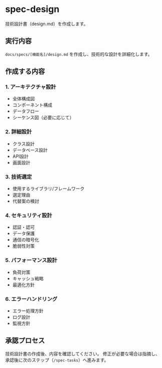 # spec-design

技術設計書（design.md）を作成します。

## 実行内容

`docs/specs/[機能名]/design.md` を作成し、技術的な設計を詳細化します。

## 作成する内容

### 1. アーキテクチャ設計
- 全体構成図
- コンポーネント構成
- データフロー
- シーケンス図（必要に応じて）

### 2. 詳細設計
- クラス設計
- データベース設計
- API設計
- 画面設計

### 3. 技術選定
- 使用するライブラリ/フレームワーク
- 選定理由
- 代替案の検討

### 4. セキュリティ設計
- 認証・認可
- データ保護
- 通信の暗号化
- 脆弱性対策

### 5. パフォーマンス設計
- 負荷対策
- キャッシュ戦略
- 最適化方針

### 6. エラーハンドリング
- エラー処理方針
- ログ設計
- 監視方針

## 承認プロセス

技術設計書の作成後、内容を確認してください。
修正が必要な場合は指摘し、承認後に次のステップ（`/spec-tasks`）へ進みます。